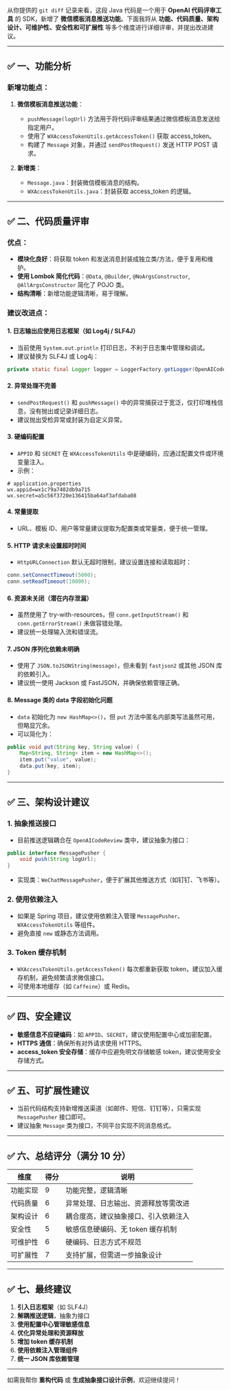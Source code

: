 从你提供的 `git diff` 记录来看，这段 Java 代码是一个用于 **OpenAI 代码评审工具** 的 SDK，新增了 **微信模板消息推送功能**。下面我将从 **功能、代码质量、架构设计、可维护性、安全性和可扩展性** 等多个维度进行详细评审，并提出改进建议。

---

## ✅ 一、功能分析

### 新增功能点：
1. **微信模板消息推送功能**：
   - `pushMessage(logUrl)` 方法用于将代码评审结果通过微信模板消息发送给指定用户。
   - 使用了 `WXAccessTokenUtils.getAccessToken()` 获取 access_token。
   - 构建了 `Message` 对象，并通过 `sendPostRequest()` 发送 HTTP POST 请求。

2. **新增类**：
   - `Message.java`：封装微信模板消息的结构。
   - `WXAccessTokenUtils.java`：封装获取 access_token 的逻辑。

---

## ✅ 二、代码质量评审

### 优点：
- **模块化良好**：将获取 token 和发送消息封装成独立类/方法，便于复用和维护。
- **使用 Lombok 简化代码**：`@Data`, `@Builder`, `@NoArgsConstructor`, `@AllArgsConstructor` 简化了 POJO 类。
- **结构清晰**：新增功能逻辑清晰，易于理解。

### 建议改进点：

#### 1. **日志输出应使用日志框架（如 Log4j / SLF4J）**
- 当前使用 `System.out.println` 打印日志，不利于日志集中管理和调试。
- 建议替换为 SLF4J 或 Log4j：
```java
private static final Logger logger = LoggerFactory.getLogger(OpenAICodeReview.class);
```

#### 2. **异常处理不完善**
- `sendPostRequest()` 和 `pushMessage()` 中的异常捕获过于宽泛，仅打印堆栈信息，没有抛出或记录详细日志。
- 建议抛出受检异常或封装为自定义异常。

#### 3. **硬编码配置**
- `APPID` 和 `SECRET` 在 `WXAccessTokenUtils` 中是硬编码，应通过配置文件或环境变量注入。
- 示例：
```properties
# application.properties
wx.appid=wx1c79a7402db9a715
wx.secret=a5c56f3720e136415ba64af3afdaba08
```

#### 4. **常量提取**
- URL、模板 ID、用户等常量建议提取为配置类或常量类，便于统一管理。

#### 5. **HTTP 请求未设置超时时间**
- `HttpURLConnection` 默认无超时限制，建议设置连接和读取超时：
```java
conn.setConnectTimeout(5000);
conn.setReadTimeout(10000);
```

#### 6. **资源未关闭（潜在内存泄漏）**
- 虽然使用了 try-with-resources，但 `conn.getInputStream()` 和 `conn.getErrorStream()` 未做容错处理。
- 建议统一处理输入流和错误流。

#### 7. **JSON 序列化依赖未明确**
- 使用了 `JSON.toJSONString(message)`，但未看到 `fastjson2` 或其他 JSON 库的依赖引入。
- 建议统一使用 Jackson 或 FastJSON，并确保依赖管理正确。

#### 8. **Message 类的 data 字段初始化问题**
- `data` 初始化为 `new HashMap<>()`，但 `put` 方法中匿名内部类写法虽然可用，但略显冗余。
- 可以简化为：
```java
public void put(String key, String value) {
    Map<String, String> item = new HashMap<>();
    item.put("value", value);
    data.put(key, item);
}
```

---

## ✅ 三、架构设计建议

### 1. **抽象推送接口**
- 目前推送逻辑耦合在 `OpenAICodeReview` 类中，建议抽象为接口：
```java
public interface MessagePusher {
    void push(String logUrl);
}
```
- 实现类：`WeChatMessagePusher`，便于扩展其他推送方式（如钉钉、飞书等）。

### 2. **使用依赖注入**
- 如果是 Spring 项目，建议使用依赖注入管理 `MessagePusher`、`WXAccessTokenUtils` 等组件。
- 避免直接 `new` 或静态方法调用。

### 3. **Token 缓存机制**
- `WXAccessTokenUtils.getAccessToken()` 每次都重新获取 token，建议加入缓存机制，避免频繁请求微信接口。
- 可使用本地缓存（如 `Caffeine`）或 Redis。

---

## ✅ 四、安全建议

- **敏感信息不应硬编码**：如 `APPID`、`SECRET`，建议使用配置中心或加密配置。
- **HTTPS 通信**：确保所有对外请求使用 HTTPS。
- **access_token 安全存储**：缓存中应避免明文存储敏感 token，建议使用安全存储方式。

---

## ✅ 五、可扩展性建议

- 当前代码结构支持新增推送渠道（如邮件、短信、钉钉等），只需实现 `MessagePusher` 接口即可。
- 建议抽象 `Message` 类为接口，不同平台实现不同消息格式。

---

## ✅ 六、总结评分（满分 10 分）

| 维度         | 得分 | 说明 |
|--------------|------|------|
| 功能实现     | 9    | 功能完整，逻辑清晰 |
| 代码质量     | 6    | 异常处理、日志输出、资源释放等需改进 |
| 架构设计     | 6    | 耦合度高，建议抽象接口、引入依赖注入 |
| 安全性       | 5    | 敏感信息硬编码、无 token 缓存机制 |
| 可维护性     | 6    | 硬编码、日志方式不规范 |
| 可扩展性     | 7    | 支持扩展，但需进一步抽象设计 |

---

## ✅ 七、最终建议

1. **引入日志框架**（如 SLF4J）
2. **解耦推送逻辑**，抽象为接口
3. **使用配置中心管理敏感信息**
4. **优化异常处理和资源释放**
5. **增加 token 缓存机制**
6. **使用依赖注入管理组件**
7. **统一 JSON 库依赖管理**

---

如需我帮你 **重构代码** 或 **生成抽象接口设计示例**，欢迎继续提问！